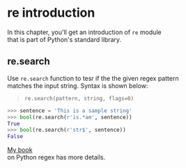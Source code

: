 # re introduction

In this chapter, you'll get an introduction of `re` module  
that is part of Python's standard library.

## re.search

Use `re.search` function to tesr if the the given regex pattern  
matches the input string. Syntax is shown below:

>`re.search(pattern, string, flags=0)`

```python
>>> sentence = 'This is a sample string'
>>> bool(re.search(r'is.*am', sentence))
True
>>> bool(re.search(r'str$', sentence))
False
```

[My book](https://github.com/learnbyexample/py_regular_expressions)  
on Python regex has more details.

